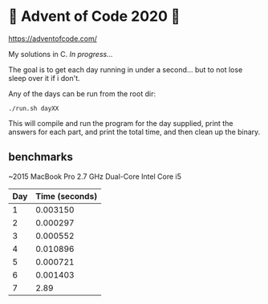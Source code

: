 # 🎄 Advent of Code 2020 🎄
https://adventofcode.com/

My solutions in C. *In progress...*   

The goal is to get each day running in under a second...
but to not lose sleep over it if i don't.

Any of the days can be run from the root dir:
```
./run.sh dayXX
```
This will compile and run the program for the day supplied, print the
answers for each part, and print the total time, and then
clean up the binary.  


## benchmarks
~2015 MacBook Pro 2.7 GHz Dual-Core Intel Core i5

| Day       | Time (seconds)|
|-----------|---------------|
|1          |0.003150       |
|2          |0.000297       |
|3          |0.000552       |
|4          |0.010896       |
|5          |0.000721       |
|6          |0.001403       |
|7          |2.89           |